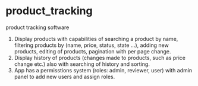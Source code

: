 # product_tracking
product tracking software
1. Display products with capabilities of searching a product by name, filtering products by (name, price, status, state ...), adding new products, editing of products, pagination with per page change.
2. Display history of products (changes made to products, such as price change etc.) also with searching of history and sorting.
3. App has a permisstions system (roles: admin, reviewer, user) with admin panel to add new users and assign roles.
